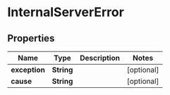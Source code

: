 

# InternalServerError


## Properties

Name | Type | Description | Notes
------------ | ------------- | ------------- | -------------
**exception** | **String** |  |  [optional]
**cause** | **String** |  |  [optional]



